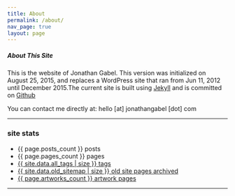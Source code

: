 ```yaml
---
title: About
permalink: /about/
nav_page: true
layout: page
---
```


#####  About This Site

This is the website of Jonathan Gabel. This version was initialized on August 25, 2015, and replaces a WordPress site that ran from Jun 11, 2012 until December 2015.The current site is built using [Jekyll](http://jekyllrb.com/) and is committed on [Github](https://github.com/josankapo)

You can contact me directly at: hello [at] jonathangabel [dot] com

---

### site stats

  * {{ page.posts_count }} posts
  * {{ page.pages_count }} pages
  * [{{ site.data.all_tags | size }} tags](/tags/)
  * [{{ site.data.old_sitemap | size }} old site pages archived](/archive/2012)
  * [{{ page.artworks_count }} artwork pages](/artworks)

---
